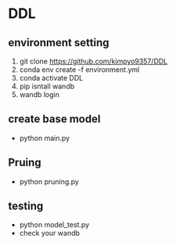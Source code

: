 # DDL

## environment setting
1. git clone https://github.com/kimpyo9357/DDL
2. conda env create -f environment.yml
3. conda activate DDL
4. pip isntall wandb
5. wandb login

## create base model
- python main.py

## Pruing
- python pruning.py

## testing
- python model_test.py
- check your wandb
